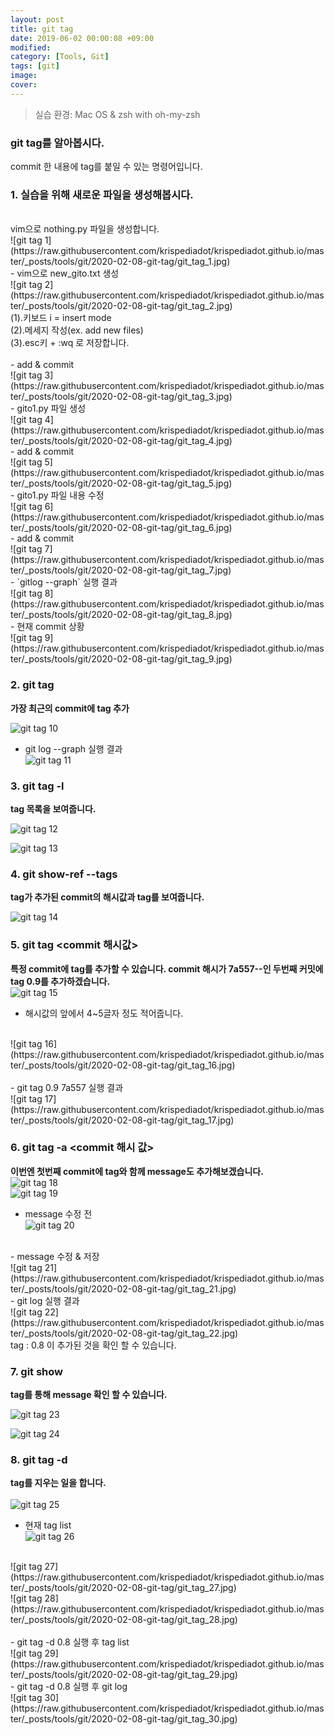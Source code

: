 ```yaml
---
layout: post
title: git tag
date: 2019-06-02 00:00:08 +09:00
modified: 
category: [Tools, Git]
tags: [git]
image: 
cover: 
---
```


>실습 환경: Mac OS & zsh with oh-my-zsh

### git tag를 알아봅시다. <br>

 commit 한 내용에 tag를 붙일 수 있는 명령어입니다.  <br>

### 1. 실습을 위해 새로운 파일을 생성해봅시다. <br>
<br>
vim으로 nothing.py 파일을 생성합니다.
<br>
![git tag 1](https://raw.githubusercontent.com/krispediadot/krispediadot.github.io/master/_posts/tools/git/2020-02-08-git-tag/git_tag_1.jpg)
<br>
- vim으로 new_gito.txt 생성
<br>
![git tag 2](https://raw.githubusercontent.com/krispediadot/krispediadot.github.io/master/_posts/tools/git/2020-02-08-git-tag/git_tag_2.jpg)
<br>
(1).키보드 i = insert mode<br>
(2).메세지 작성(ex. add new files)<br>
(3).esc키 + :wq 로 저장합니다. <br>
<br>
- add & commit
<br>
![git tag 3](https://raw.githubusercontent.com/krispediadot/krispediadot.github.io/master/_posts/tools/git/2020-02-08-git-tag/git_tag_3.jpg)
<br>
- gito1.py 파일 생성
<br>
![git tag 4](https://raw.githubusercontent.com/krispediadot/krispediadot.github.io/master/_posts/tools/git/2020-02-08-git-tag/git_tag_4.jpg)
<br>
- add & commit
<br>
![git tag 5](https://raw.githubusercontent.com/krispediadot/krispediadot.github.io/master/_posts/tools/git/2020-02-08-git-tag/git_tag_5.jpg)
<br>
- gito1.py 파일 내용 수정
<br>
![git tag 6](https://raw.githubusercontent.com/krispediadot/krispediadot.github.io/master/_posts/tools/git/2020-02-08-git-tag/git_tag_6.jpg)
<br>
- add & commit
<br>
![git tag 7](https://raw.githubusercontent.com/krispediadot/krispediadot.github.io/master/_posts/tools/git/2020-02-08-git-tag/git_tag_7.jpg)
<br>
- `gitlog --graph` 실행 결과
<br>
![git tag 8](https://raw.githubusercontent.com/krispediadot/krispediadot.github.io/master/_posts/tools/git/2020-02-08-git-tag/git_tag_8.jpg)
<br>
- 현재 commit 상황
<br>
![git tag 9](https://raw.githubusercontent.com/krispediadot/krispediadot.github.io/master/_posts/tools/git/2020-02-08-git-tag/git_tag_9.jpg)

### 2. git tag <tag> <br>
  **가장 최근의 commit에 tag 추가**

  ![git tag 10](https://raw.githubusercontent.com/krispediadot/krispediadot.github.io/master/_posts/tools/git/2020-02-08-git-tag/git_tag_10.jpg)

  - git log --graph 실행 결과<br>
  ![git tag 11](https://raw.githubusercontent.com/krispediadot/krispediadot.github.io/master/_posts/tools/git/2020-02-08-git-tag/git_tag_11.jpg)

### 3. git tag -l <br>
  **tag 목록을 보여줍니다.**

  ![git tag 12](https://raw.githubusercontent.com/krispediadot/krispediadot.github.io/master/_posts/tools/git/2020-02-08-git-tag/git_tag_12.jpg)

  ![git tag 13](https://raw.githubusercontent.com/krispediadot/krispediadot.github.io/master/_posts/tools/git/2020-02-08-git-tag/git_tag_13.jpg)

### 4. git show-ref --tags <br>
  **tag가 추가된 commit의 해시값과 tag를 보여줍니다.**

  ![git tag 14](https://raw.githubusercontent.com/krispediadot/krispediadot.github.io/master/_posts/tools/git/2020-02-08-git-tag/git_tag_14.jpg)

### 5. git tag <tag> <commit 해시값>
**특정 commit에 tag를 추가할 수 있습니다. commit 해시가 7a557--인 두번째 커밋에 tag 0.9를 추가하겠습니다.**
<br>
![git tag 15](https://raw.githubusercontent.com/krispediadot/krispediadot.github.io/master/_posts/tools/git/2020-02-08-git-tag/git_tag_15.jpg)
<br>
- 해시값의 앞에서 4~5글자 정도 적어줍니다.<br>
<br>
![git tag 16](https://raw.githubusercontent.com/krispediadot/krispediadot.github.io/master/_posts/tools/git/2020-02-08-git-tag/git_tag_16.jpg)
<br><br>
- git tag 0.9 7a557 실행 결과<br>
![git tag 17](https://raw.githubusercontent.com/krispediadot/krispediadot.github.io/master/_posts/tools/git/2020-02-08-git-tag/git_tag_17.jpg)

### 6. git tag -a <tag> <commit 해시 값>
**이번엔 첫번째 commit에 tag와 함께 message도 추가해보겠습니다.**
<br>
![git tag 18](https://raw.githubusercontent.com/krispediadot/krispediadot.github.io/master/_posts/tools/git/2020-02-08-git-tag/git_tag_18.jpg)
<br>
![git tag 19](https://raw.githubusercontent.com/krispediadot/krispediadot.github.io/master/_posts/tools/git/2020-02-08-git-tag/git_tag_19.jpg)
<br>
- message 수정 전<br>
![git tag 20](https://raw.githubusercontent.com/krispediadot/krispediadot.github.io/master/_posts/tools/git/2020-02-08-git-tag/git_tag_20.jpg)
<br>
- message 수정 & 저장<br>
![git tag 21](https://raw.githubusercontent.com/krispediadot/krispediadot.github.io/master/_posts/tools/git/2020-02-08-git-tag/git_tag_21.jpg)
<br>
- git log 실행 결과<br>
![git tag 22](https://raw.githubusercontent.com/krispediadot/krispediadot.github.io/master/_posts/tools/git/2020-02-08-git-tag/git_tag_22.jpg)
<br>
tag : 0.8 이 추가된 것을 확인 할 수 있습니다.<br>

### 7. git show <tag>
  **tag를 통해 message 확인 할 수 있습니다.**

  ![git tag 23](https://raw.githubusercontent.com/krispediadot/krispediadot.github.io/master/_posts/tools/git/2020-02-08-git-tag/git_tag_23.jpg)

  ![git tag 24](https://raw.githubusercontent.com/krispediadot/krispediadot.github.io/master/_posts/tools/git/2020-02-08-git-tag/git_tag_24.jpg)

### 8. git tag -d <tag>
**tag를 지우는 일을 합니다.**
<br><br>
![git tag 25](https://raw.githubusercontent.com/krispediadot/krispediadot.github.io/master/_posts/tools/git/2020-02-08-git-tag/git_tag_25.jpg)
<br>
- 현재 tag list<br>
![git tag 26](https://raw.githubusercontent.com/krispediadot/krispediadot.github.io/master/_posts/tools/git/2020-02-08-git-tag/git_tag_26.jpg)
<br>
![git tag 27](https://raw.githubusercontent.com/krispediadot/krispediadot.github.io/master/_posts/tools/git/2020-02-08-git-tag/git_tag_27.jpg)
<br>
![git tag 28](https://raw.githubusercontent.com/krispediadot/krispediadot.github.io/master/_posts/tools/git/2020-02-08-git-tag/git_tag_28.jpg)
<br><br>
- git tag -d 0.8 실행 후 tag list<br>
![git tag 29](https://raw.githubusercontent.com/krispediadot/krispediadot.github.io/master/_posts/tools/git/2020-02-08-git-tag/git_tag_29.jpg)
<br>
- git tag -d 0.8 실행 후 git log<br>
![git tag 30](https://raw.githubusercontent.com/krispediadot/krispediadot.github.io/master/_posts/tools/git/2020-02-08-git-tag/git_tag_30.jpg)